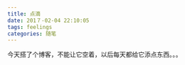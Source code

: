 ```yaml
---
title: 点滴
date: 201７-02-04 22:10:05
tags: feelings
categories: 随笔
---
```

   今天搭了个博客，不能让它空着，以后每天都给它添点东西。。。
<!-- more -->
